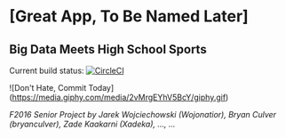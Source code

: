 # [Great App, To Be Named Later]
Big Data Meets High School Sports
---
Current build status: [![CircleCI](https://circleci.com/gh/BeTheTeam/SeniorProjectF2016.svg?style=svg&circle-token=e9b6dc107e9b20d0aec8cb27e56f0286158b50d9)](https://circleci.com/gh/BeTheTeam/SeniorProjectF2016)

![Don't Hate, Commit Today] (https://media.giphy.com/media/2vMrgEYhV5BcY/giphy.gif)

*F2016 Senior Project by Jarek Wojciechowski (Wojonatior), Bryan Culver (bryanculver), Zade Kaakarni (Xadeka), ..., ...*
